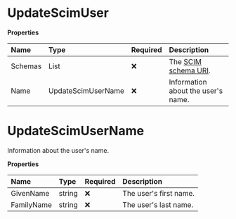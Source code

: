 # UpdateScimUser

**Properties**

| Name    | Type               | Required | Description                                                              |
| :------ | :----------------- | :------- | :----------------------------------------------------------------------- |
| Schemas | List<string>       | ❌       | The [SCIM schema URI](https://www.iana.org/assignments/scim/scim.xhtml). |
| Name    | UpdateScimUserName | ❌       | Information about the user's name.                                       |

# UpdateScimUserName

Information about the user's name.

**Properties**

| Name       | Type   | Required | Description            |
| :--------- | :----- | :------- | :--------------------- |
| GivenName  | string | ❌       | The user's first name. |
| FamilyName | string | ❌       | The user's last name.  |

<!-- This file was generated by liblab | https://liblab.com/ -->
